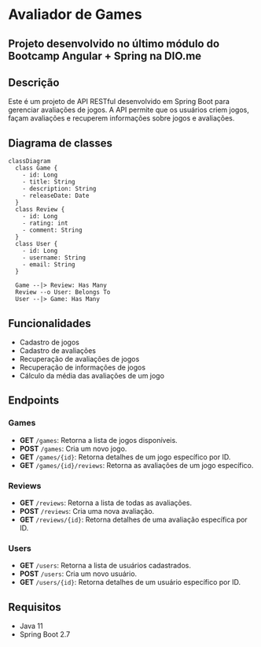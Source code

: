 # Avaliador de Games

## Projeto desenvolvido no último módulo do Bootcamp Angular + Spring na DIO.me

## Descrição
Este é um projeto de API RESTful desenvolvido em Spring Boot para gerenciar avaliações de jogos. A API permite que os usuários criem jogos, façam avaliações e recuperem informações sobre jogos e avaliações. 

## Diagrama de classes
```mermaid
classDiagram
  class Game {
    - id: Long
    - title: String
    - description: String
    - releaseDate: Date
  }
  class Review {
    - id: Long
    - rating: int
    - comment: String
  }
  class User {
    - id: Long
    - username: String
    - email: String
  }

  Game --|> Review: Has Many
  Review --o User: Belongs To
  User --|> Game: Has Many
```

## Funcionalidades
- Cadastro de jogos
- Cadastro de avaliações
- Recuperação de avaliações de jogos
- Recuperação de informações de jogos
- Cálculo da média das avaliações de um jogo

## Endpoints

### Games
- **GET** `/games`: Retorna a lista de jogos disponíveis.
- **POST** `/games`: Cria um novo jogo.
- **GET** `/games/{id}`: Retorna detalhes de um jogo específico por ID.
- **GET** `/games/{id}/reviews`: Retorna as avaliações de um jogo específico.

### Reviews
- **GET** `/reviews`: Retorna a lista de todas as avaliações.
- **POST** `/reviews`: Cria uma nova avaliação.
- **GET** `/reviews/{id}`: Retorna detalhes de uma avaliação específica por ID.

### Users
- **GET** `/users`: Retorna a lista de usuários cadastrados.
- **POST** `/users`: Cria um novo usuário.
- **GET** `/users/{id}`: Retorna detalhes de um usuário específico por ID.

## Requisitos
- Java 11
- Spring Boot 2.7
